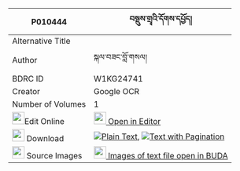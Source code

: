 |P010444|བསྡུས་གྲྭའི་དོགས་དཔྱོད། 
| --- | --- 
|Alternative Title |
|Author| སྐལ་བཟང་བློ་གསལ།
|BDRC ID | W1KG24741
|Creator | Google OCR
|Number of Volumes| 1
|<img width="25" src="https://img.icons8.com/color/25/000000/edit-property.png">Edit Online| [<img width="25" src="https://avatars.githubusercontent.com/u/45091458?s=200&v=4"> Open in Editor](http://editor.openpecha.org/P010444)
|<img width="25" src="https://img.icons8.com/fluent/48/000000/download-2.png"/>  Download | [![](https://img.icons8.com/color/20/000000/txt.png)Plain Text](https://github.com/Openpecha/P010444/releases/download/v1/du_dre_dok_cho_plain_P010444.zip), [![](https://img.icons8.com/color/20/000000/txt.png)Text with Pagination](https://github.com/Openpecha/P010444/releases/download/v1/du_dre_dok_cho_pages_P010444.zip)
|<img width="25" src="https://img.icons8.com/plasticine/100/000000/pictures-folder.png"/>  Source Images | [<img width="25" src="https://library.bdrc.io/icons/BUDA-small.svg"> Images of text file open in BUDA](https://library.bdrc.io/show/bdr:W1KG24741)